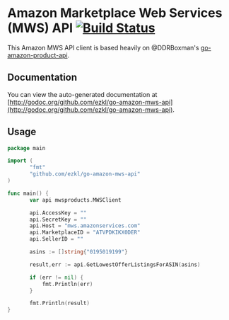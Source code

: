 # Amazon Marketplace Web Services (MWS) API [![Build Status](https://travis-ci.org/ezkl/go-amazon-mws-api.png?branch=master)](https://travis-ci.org/ezkl/go-amazon-mws-api)

This Amazon MWS API client is based heavily on @DDRBoxman's [go-amazon-product-api](https://github.com/DDRBoxman/go-amazon-product-api).

## Documentation

You can view the auto-generated documentation at [http://godoc.org/github.com/ezkl/go-amazon-mws-api](http://godoc.org/github.com/ezkl/go-amazon-mws-api).

## Usage

```go
package main

import (
       "fmt"
       "github.com/ezkl/go-amazon-mws-api"
)

func main() {
       var api mwsproducts.MWSClient

       api.AccessKey = ""
       api.SecretKey = ""
       api.Host = "mws.amazonservices.com"
       api.MarketplaceID = "ATVPDKIKX0DER"
       api.SellerID = ""

       asins := []string{"0195019199"}

       result,err := api.GetLowestOfferListingsForASIN(asins)

       if (err != nil) {
           fmt.Println(err)
       }

       fmt.Println(result)
}
```
